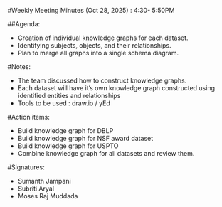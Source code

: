 #Weekly Meeting Minutes (Oct 28, 2025) :
4:30- 5:50PM

##Agenda: 
- Creation of individual knowledge graphs for each dataset.
- Identifying subjects, objects, and their relationships.
- Plan to merge all graphs into a single schema diagram. 

#Notes: 
- The team discussed how to construct knowledge graphs.
- Each dataset will have it’s own knowledge graph constructed using identified entities and relationships  
- Tools to be used : draw.io / yEd 

#Action items: 
- Build knowledge graph for DBLP 
- Build knowledge graph for NSF award dataset 
- Build knowledge graph for USPTO 
- Combine knowledge graph for all datasets and review them.

#Signatures: 
- Sumanth Jampani
- Subriti Aryal
- Moses Raj Muddada

